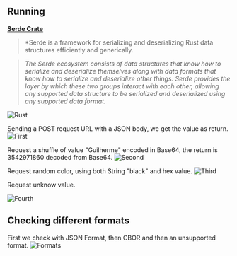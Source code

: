 ## Running

**[Serde Crate](https://crates.io/crates/serde)**

>*Serde is a framework for serializing and deserializing Rust data structures efficiently and generically.

>*The Serde ecosystem consists of data structures that know how to serialize and deserialize themselves along with data formats that know how to serialize and deserialize other things. Serde provides the layer by which these two groups interact with each other, allowing any supported data structure to be serialized and deserialized using any supported data format.*
>


![Rust](https://img.shields.io/badge/rust-%23000000.svg?style=for-the-badge&logo=rust&logoColor=white)


Sending a POST request URL with a JSON body, we get the value as return.
![First](https://i.imgur.com/8JQYFon.png)


Request a shuffle of value "Guilherme" encoded in Base64, the return is 3542971860 decoded from Base64.
![Second](https://i.imgur.com/DgWZvFX.png)


Request random color, using both String "black" and hex value.
![Third](https://i.imgur.com/Ix3CsgD.png)


Request unknow value.

![Fourth](https://i.imgur.com/YjpjnVk.png)



## Checking different formats

First we check with JSON Format, then CBOR and then an unsupported format.
![Formats](https://i.imgur.com/d1tZ1RR.png)


